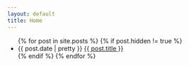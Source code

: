 ```yaml
---
layout: default
title: Home
---
```


<div class="entry-content wrap">
  <ul class="all-posts posts-by-year">
  {% for post in site.posts %}
          {% if post.hidden != true %}
    <li><span class="entry-meta">{{ post.date | pretty }}</span> <a href="{{ site.baseurl }}{{ post.url }}">{{ post.title }}</a></li>
    {% endif %}
  {% endfor %}
  </ul>
</div>